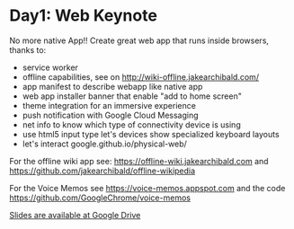 # Day1: Web Keynote

No more native App!! Create great web app that runs inside browsers, thanks to:
* service worker
* offline capabilities, see on http://wiki-offline.jakearchibald.com/
* app manifest to describe webapp like native app
* web app installer banner that enable "add to home screen"
* theme integration for an immersive experience
* push notification with Google Cloud Messaging
* net info to know which type of connectivity device is using
* use html5 input type let's devices show specialized keyboard layouts
* let's interact google.github.io/physical-web/

For the offline wiki app see: https://offline-wiki.jakearchibald.com and https://github.com/jakearchibald/offline-wikipedia

For the Voice Memos see https://voice-memos.appspot.com and the code https://github.com/GoogleChrome/voice-memos

[Slides are available at Google Drive](https://docs.google.com/presentation/d/1WLi-_iHgFitgxaQLSDoC5eVDABR_9yCWWgpMfZQM8Mw/edit#slide=id.g518e34c0a_0_17)